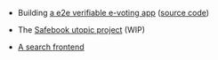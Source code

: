 - Building [a e2e verifiable e-voting app](https://scrutin.app) ([source code](https://github.com/scrutin-app/scrutin))

- The [Safebook utopic project](https://blog.safebook.fr/) (WIP)

- [A search frontend](https://mjal.github.io/ami3d/)
